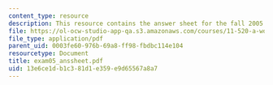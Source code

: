 ```yaml
---
content_type: resource
description: This resource contains the answer sheet for the fall 2005 exam.
file: https://ol-ocw-studio-app-qa.s3.amazonaws.com/courses/11-520-a-workshop-on-geographic-information-systems-fall-2005/13e6ce1db1c381d1e359e9d65567a8a7_exam05_anssheet.pdf
file_type: application/pdf
parent_uid: 0003fe60-976b-69a8-ff98-fbdbc114e104
resourcetype: Document
title: exam05_anssheet.pdf
uid: 13e6ce1d-b1c3-81d1-e359-e9d65567a8a7
---
```

